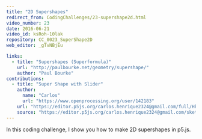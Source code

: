 ```yaml
---
title: "2D Supershapes"
redirect_from: CodingChallenges/23-supershape2d.html
video_number: 23
date: 2016-06-21
video_id: ksRoh-10lak
repository: CC_0023_SuperShape2D
web_editor: _gTvNBjEu

links:
  - title: "Supershapes (Superformula)"
    url: "http://paulbourke.net/geometry/supershape/"
    author: "Paul Bourke"
contributions:
  - title: "Super Shape with Slider"
    author:
      name: "Carlos"
      url: "https://www.openprocessing.org/user/142183"
    url: "https://editor.p5js.org/carlos.henrique2324@gmail.com/full/HkhLUiU_7"
    source: "https://editor.p5js.org/carlos.henrique2324@gmail.com/sketches/HkhLUiU_7"
---
```


In this coding challenge, I show you how to make 2D supershapes in p5.js.
